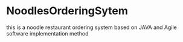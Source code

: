 # NoodlesOrderingSytem
this is a noodle restaurant ordering system based on JAVA and Agile software implementation method
